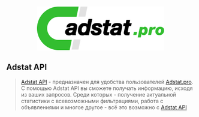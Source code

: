 <p align="center">
  <img src="./assets/adstat.png" alt="Adstat Logo"/>
</p>

## Adstat API
> [Adstat API](https://magnettopro.github.io/AdstatDocs/#/) -  предназначен для удобства пользователей [Adstat.pro](https://adstat/pro). С помощью Adstat API вы сможете получать информацию, исходя из ваших запросов. Среди которых - получение актуальной статистики с всевозможными фильтрациями, работа с объявлениями и многое другое - всё это возможно с [Adstat API](https://magnettopro.github.io/AdstatDocs/#/)
